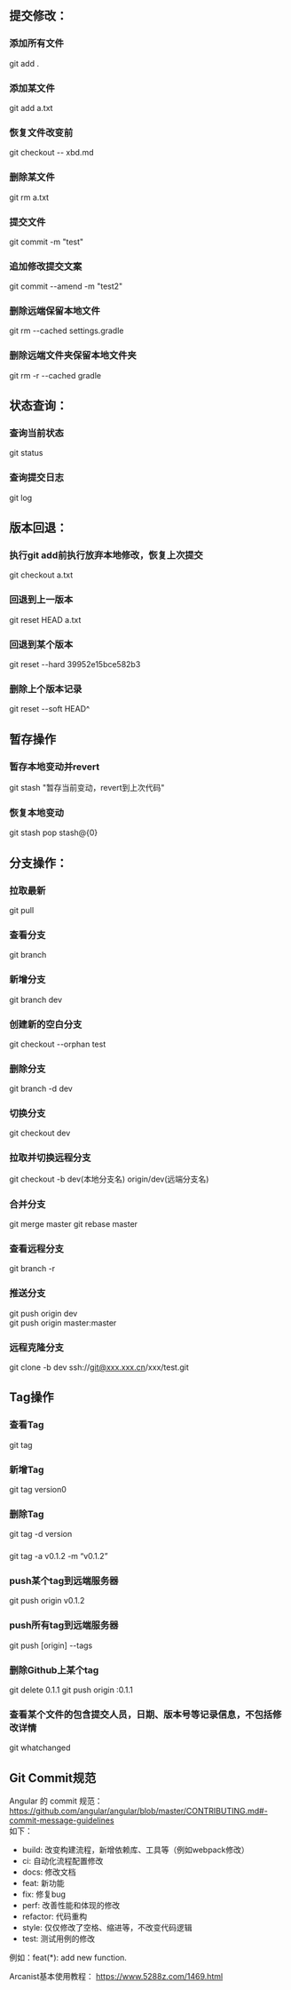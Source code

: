 ## 提交修改：
### 添加所有文件
git add .
### 添加某文件
git add a.txt<file>
### 恢复文件改变前
git checkout -- xbd.md<file>
### 删除某文件
git rm a.txt
### 提交文件
git commit -m "test"
### 追加修改提交文案
git commit --amend -m "test2"
### 删除远端保留本地文件
git rm --cached settings.gradle
### 删除远端文件夹保留本地文件夹
git rm -r --cached gradle
## 状态查询：
### 查询当前状态
git status
### 查询提交日志
git log

## 版本回退：
### 执行git add前执行放弃本地修改，恢复上次提交
git checkout a.txt
### 回退到上一版本
git reset HEAD a.txt
### 回退到某个版本
git reset --hard 39952e15bce582b3
### 删除上个版本记录
git reset --soft HEAD^


## 暂存操作
### 暂存本地变动并revert
git stash "暂存当前变动，revert到上次代码"
### 恢复本地变动
git stash pop stash@{0}


## 分支操作：
### 拉取最新
git pull
### 查看分支
git branch
### 新增分支
git branch dev
### 创建新的空白分支
git checkout --orphan test
### 删除分支
git branch -d dev
### 切换分支
git checkout dev
### 拉取并切换远程分支
git checkout -b dev(本地分支名) origin/dev(远端分支名)
### 合并分支
git merge master
git rebase master
### 查看远程分支
git branch -r
### 推送分支
git push origin dev<br>
git push origin master:master
### 远程克隆分支
git clone -b dev ssh://git@xxx.xxx.cn/xxx/test.git

## Tag操作
### 查看Tag
git tag
### 新增Tag
git tag version0
### 删除Tag
git tag -d version
### 
git tag -a v0.1.2 -m “v0.1.2”
### push某个tag到远端服务器
git push origin v0.1.2
### push所有tag到远端服务器
git push [origin] --tags
### 删除Github上某个tag
git delete 0.1.1
git push origin :0.1.1

### 查看某个文件的包含提交人员，日期、版本号等记录信息，不包括修改详情
git whatchanged <filename>

## Git Commit规范
Angular 的 commit 规范：https://github.com/angular/angular/blob/master/CONTRIBUTING.md#-commit-message-guidelines    
如下：
- build: 改变构建流程，新增依赖库、工具等（例如webpack修改）
- ci: 自动化流程配置修改
- docs: 修改文档
- feat: 新功能
- fix: 修复bug
- perf: 改善性能和体现的修改
- refactor: 代码重构
- style: 仅仅修改了空格、缩进等，不改变代码逻辑
- test: 测试用例的修改

例如：feat(*): add new function.    


         
Arcanist基本使用教程：
https://www.5288z.com/1469.html




